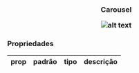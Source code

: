 <h3 align="center">Carousel</p> 

![alt text](https://media.giphy.com/media/3ohhwfaJWZIVFsStGM/giphy.gif)

### Propriedades 
| prop | padrão | tipo | descrição |
| ---- | ---- | ----| ---- |